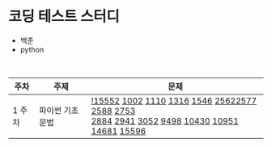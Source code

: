 # 코딩 테스트 스터디

- 백준
- python
<br>

|주차|주제|문제|
|---|---|---|
|1 주차| 파이썬 기초 문법 | [!15552](!15552.py) [1002](1002.py) [1110](1110.py) [1316](1316.py) [1546](1546.py) [2562](2562.py)[2577](2577.py) [2588](2588.py) [2753](2753.py)<br>[2884](2884.py) [2941](2941.py) [3052](3052.py) [9498](9498.py) [10430](10430.py) [10951](10951.py) [14681](14681.py) [15596](15596.py)


